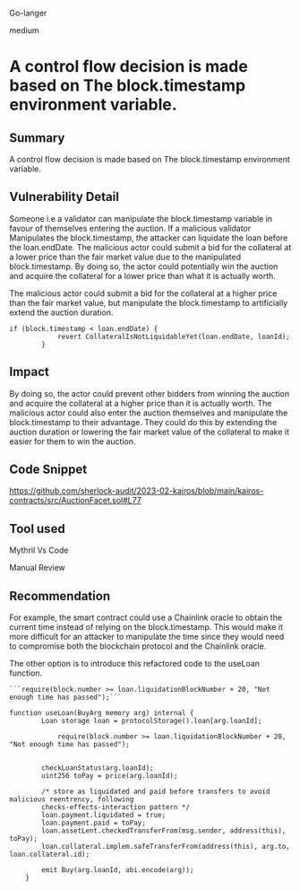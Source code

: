 Go-langer

medium

# A control flow decision is made based on The block.timestamp environment variable.

## Summary
A control flow decision is made based on The block.timestamp environment variable.


## Vulnerability Detail
Someone i.e a validator can manipulate the block.timestamp variable in favour of themselves entering the auction.
If a malicious validator Manipulates the block.timestamp, 
the attacker can liquidate the loan before the loan.endDate.
The malicious actor could submit a bid for the collateral at a lower price than the fair market value 
due to the manipulated block.timestamp. By doing so, the actor could potentially win the auction 
and acquire the collateral for a lower price than what it is actually worth.

The malicious actor could submit a bid for the collateral at a higher price than the fair market value, 
but manipulate the block.timestamp to artificially extend the auction duration. 

```solidity
if (block.timestamp < loan.endDate) {
            revert CollateralIsNotLiquidableYet(loan.endDate, loanId);
        }
```

## Impact
By doing so, the actor could prevent other bidders from winning the auction 
and acquire the collateral at a higher price than it is actually worth.
The malicious actor could also enter the auction themselves and manipulate the block.timestamp to their advantage. 
They could do this by extending the auction duration or lowering the fair market value of the collateral to make it easier for them to win the auction.        
## Code Snippet
https://github.com/sherlock-audit/2023-02-kairos/blob/main/kairos-contracts/src/AuctionFacet.sol#L77

## Tool used
Mythril
Vs Code

Manual Review

## Recommendation

For example, the smart contract could use a Chainlink oracle to obtain the current time instead of relying 
on the block.timestamp. 
This would make it more difficult for an attacker to manipulate the time 
since they would need to compromise both the blockchain protocol and the Chainlink oracle.

The other option is to introduce this refactored code to the useLoan function.

    ```require(block.number >= loan.liquidationBlockNumber + 20, "Not enough time has passed");```


```solidity
function useLoan(BuyArg memory arg) internal {
        Loan storage loan = protocolStorage().loan[arg.loanId];

            require(block.number >= loan.liquidationBlockNumber + 20, "Not enough time has passed");


        checkLoanStatus(arg.loanId);
        uint256 toPay = price(arg.loanId);

        /* store as liquidated and paid before transfers to avoid malicious reentrency, following
        checks-effects-interaction pattern */
        loan.payment.liquidated = true;
        loan.payment.paid = toPay;
        loan.assetLent.checkedTransferFrom(msg.sender, address(this), toPay);
        loan.collateral.implem.safeTransferFrom(address(this), arg.to, loan.collateral.id);

        emit Buy(arg.loanId, abi.encode(arg));
    }
```
